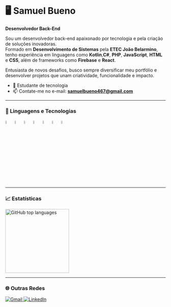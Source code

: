 # 🖥️ Samuel Bueno
**Desenvolvedor Back-End**

Sou um desenvolvedor back-end apaixonado por tecnologia e pela criação de soluções inovadoras.  
Formado em **Desenvolvimento de Sistemas** pela **ETEC João Belarmino**, tenho experiência em linguagens como **Kotlin**,**C#**, **PHP**, **JavaScript**, **HTML** e **CSS**, além de frameworks como **Firebase** e **React**.  

Entusiasta de novos desafios, busco sempre diversificar meu portfólio e desenvolver projetos que unam criatividade, funcionalidade e impacto.

- 📖 Estudante de tecnologia  
- 📫 Contate-me no e-mail: **samuelbueno467@gmail.com**

---

### 🤖 Linguagens e Tecnologias
<p>
  <img src="https://cdn.jsdelivr.net/gh/devicons/devicon@latest/icons/kotlin/kotlin-original.svg" width="5%" alt="Kotlin" />
  <img src="https://cdn.jsdelivr.net/gh/devicons/devicon@latest/icons/html5/html5-original.svg" width="5%" alt="HTML5" />
  <img src="https://cdn.jsdelivr.net/gh/devicons/devicon@latest/icons/css3/css3-original.svg" width="5%" alt="CSS3" />
  <img src="https://cdn.jsdelivr.net/gh/devicons/devicon@latest/icons/javascript/javascript-plain.svg" width="5%" alt="JavaScript" />
  <img src="https://cdn.jsdelivr.net/gh/devicons/devicon@latest/icons/react/react-original.svg" width="5%" alt="React" />
  <img src="https://cdn.jsdelivr.net/gh/devicons/devicon@latest/icons/firebase/firebase-plain.svg" width="5%" alt="Firebase" />  
  <img src="https://cdn.jsdelivr.net/gh/devicons/devicon@latest/icons/csharp/csharp-original.svg" width="5%" alt="C#" />
</p>

---

### 📈 Estatísticas
<div style="display: flex; gap: 10px;">
  <img
    alt="GitHub top languages"
    height="200"
    src="https://github-readme-stats.vercel.app/api/top-langs/?username=BuenoSamu&theme=tokyonight&layout=compact&custom_title=Tecnologias&langs_count=5"
  />
</div>

---

### 🌐 Outras Redes
<p>
  <a href="mailto:samuelbueno467@gmail.com">
    <img src="https://img.shields.io/badge/Gmail-D14836?style=for-the-badge&logo=gmail&logoColor=white" alt="Gmail">
  </a>
  <a href="https://www.linkedin.com/in/samuel-bueno-35172b328/">
    <img src="https://img.shields.io/badge/LinkedIn-0077B5?style=for-the-badge&logo=linkedin&logoColor=white" alt="LinkedIn">
  </a>
</p>
